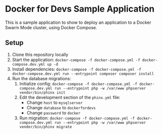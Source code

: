 # Docker for Devs Sample Application

This is a sample application to show to deploy an application to a Docker Swarm Mode cluster, using Docker Compose.

## Setup

1. Clone this repository locally
2. Start the application: `docker-compose -f docker-compose.yml -f docker-compose.dev.yml up -d`
3. Install dependencies: `docker-compose -f docker-compose.yml -f docker-compose.dev.yml run --entrypoint composer composer install`
4. Run the database migrations:
    1. Initialize config: `docker-compose -f docker-compose.yml -f docker-compose.dev.yml run --entrypoint php -w /var/www phpserver vendor/bin/phinx init`
    2. Edit the development section of the `phinx.yml` file:
        * Change `host` to `mysqlserver`
        * Change `database` to `dockerfordevs`
        * Change `password` to `docker`
    3. Run migration: `docker-compose -f docker-compose.yml -f docker-compose.dev.yml run --entrypoint php -w /var/www phpserver vendor/bin/phinx migrate`